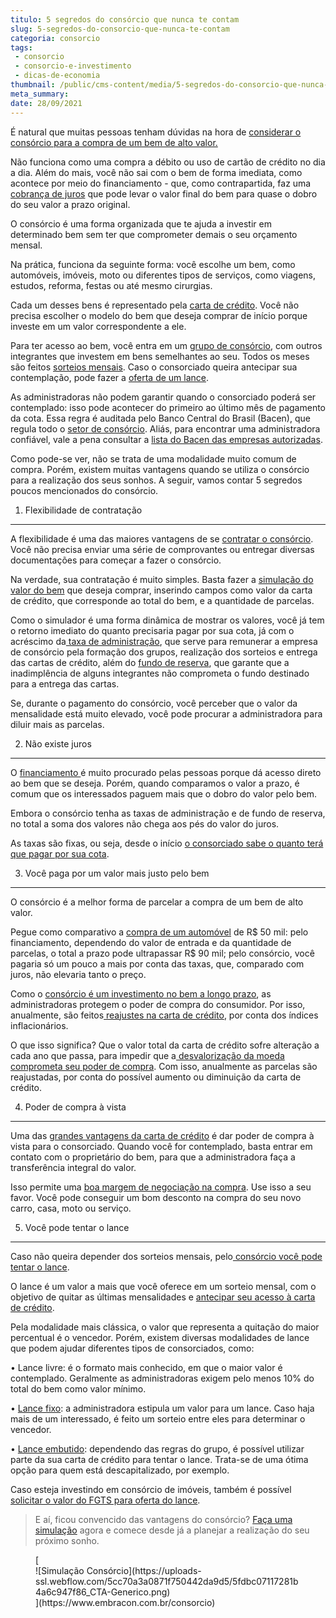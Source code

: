 ```yaml
---
titulo: 5 segredos do consórcio que nunca te contam
slug: 5-segredos-do-consorcio-que-nunca-te-contam
categoria: consorcio
tags:
 - consorcio
 - consorcio-e-investimento
 - dicas-de-economia
thumbnail: /public/cms-content/media/5-segredos-do-consorcio-que-nunca-te-contam.jpg
meta_summary: 
date: 28/09/2021
---
```

É natural que muitas pessoas tenham dúvidas na hora de [considerar o consórcio para a compra de um bem de alto valor.](https://www.embracon.com.br/blog/guia-completo-aprenda-como-escolher-um-consorcio-sem-erros)

Não funciona como uma compra a débito ou uso de cartão de crédito no dia a dia. Além do mais, você não sai com o bem de forma imediata, como acontece por meio do financiamento - que, como contrapartida, faz uma [cobrança de juros](https://www.embracon.com.br/blog/parcela-de-consorcio-tem-juros) que pode levar o valor final do bem para quase o dobro do seu valor a prazo original.

O consórcio é uma forma organizada que te ajuda a investir em determinado bem sem ter que comprometer demais o seu orçamento mensal.

Na prática, funciona da seguinte forma: você escolhe um bem, como automóveis, imóveis, moto ou diferentes tipos de serviços, como viagens, estudos, reforma, festas ou até mesmo cirurgias.

Cada um desses bens é representado pela [carta de crédito](https://www.embracon.com.br/blog/tudo-o-que-voce-precisa-saber-sobre-a-carta-de-credito-de-consorcios). Você não precisa escolher o modelo do bem que deseja comprar de início porque investe em um valor correspondente a ele.

Para ter acesso ao bem, você entra em um [grupo de consórcio](https://www.embracon.com.br/conhecaoconsorcio/o-que-e-um-grupo-de-consorcio), com outros integrantes que investem em bens semelhantes ao seu. Todos os meses são feitos [sorteios mensais](https://www.embracon.com.br/blog/assembleia-de-consorcio-como-funciona). Caso o consorciado queira antecipar sua contemplação, pode fazer a [oferta de um lance](https://www.embracon.com.br/blog/como-funcionam-os-tipos-de-lances-no-consorcio).

As administradoras não podem garantir quando o consorciado poderá ser contemplado: isso pode acontecer do primeiro ao último mês de pagamento da cota. Essa regra é auditada pelo Banco Central do Brasil (Bacen), que regula todo o [setor de consórcio](https://www.embracon.com.br/blog/consorcios-segredos-que-nao-te-contaram). Aliás, para encontrar uma administradora confiável, vale a pena consultar a [lista do Bacen das empresas autorizadas](https://www3.bcb.gov.br/ranking/consorcio.do).

Como pode-se ver, não se trata de uma modalidade muito comum de compra. Porém, existem muitas vantagens quando se utiliza o consórcio para a realização dos seus sonhos. A seguir, vamos contar 5 segredos poucos mencionados do consórcio.

 1) Flexibilidade de contratação
--------------------------------

A flexibilidade é uma das maiores vantagens de se [contratar o consórcio](https://www.embracon.com.br/blog/por-que-e-como-contratar-um-consorcio-da-embracon). Você não precisa enviar uma série de comprovantes ou entregar diversas documentações para começar a fazer o consórcio.

Na verdade, sua contratação é muito simples. Basta fazer a [simulação do valor do bem](https://www.embracon.com.br/blog/simulacao-de-consorcio) que deseja comprar, inserindo campos como valor da carta de crédito, que corresponde ao total do bem, e a quantidade de parcelas.

Como o simulador é uma forma dinâmica de mostrar os valores, você já tem o retorno imediato do quanto precisaria pagar por sua cota, já com o acréscimo da[ taxa de administração](https://www.embracon.com.br/blog/como-funciona-a-taxa-de-administracao-de-um-consorcio), que serve para remunerar a empresa de consórcio pela formação dos grupos, realização dos sorteios e entrega das cartas de crédito, além do [fundo de reserva](https://www.embracon.com.br/blog/entenda-como-funciona-a-devolucao-do-fundo-de-reserva), que garante que a inadimplência de alguns integrantes não comprometa o fundo destinado para a entrega das cartas.

Se, durante o pagamento do consórcio, você perceber que o valor da mensalidade está muito elevado, você pode procurar a administradora para diluir mais as parcelas.

 2) Não existe juros
--------------------

O [financiamento ](https://www.embracon.com.br/blog/financiamento-ou-consorcio-o-que-e-melhor-na-compra-de-um-imovel)é muito procurado pelas pessoas porque dá acesso direto ao bem que se deseja. Porém, quando comparamos o valor a prazo, é comum que os interessados paguem mais que o dobro do valor pelo bem.

Embora o consórcio tenha as taxas de administração e de fundo de reserva, no total a soma dos valores não chega aos pés do valor do juros.

As taxas são fixas, ou seja, desde o início [o consorciado sabe o quanto terá que pagar por sua cota](https://www.embracon.com.br/blog/como-calcular-as-parcelas-no-consorcio).

 3) Você paga por um valor mais justo pelo bem
----------------------------------------------

O consórcio é a melhor forma de parcelar a compra de um bem de alto valor.

Pegue como comparativo a [compra de um automóvel](https://www.embracon.com.br/blog/5-formas-de-pagamento-de-um-carro) de R$ 50 mil: pelo financiamento, dependendo do valor de entrada e da quantidade de parcelas, o total a prazo pode ultrapassar R$ 90 mil; pelo consórcio, você pagaria só um pouco a mais por conta das taxas, que, comparado com juros, não elevaria tanto o preço.

Como o [consórcio é um investimento no bem a longo prazo](https://www.embracon.com.br/blog/8-motivos-que-comprovam-que-consorcio-e-investimento), as administradoras protegem o poder de compra do consumidor. Por isso, anualmente, são feitos[ reajustes na carta de crédito](https://www.embracon.com.br/blog/reajuste-consorcio-como-e-feito), por conta dos índices inflacionários.

O que isso significa? Que o valor total da carta de crédito sofre alteração a cada ano que passa, para impedir que a[ desvalorização da moeda comprometa seu poder de compra](https://www.embracon.com.br/blog/entenda-a-importancia-da-taxa-selic-e-da-inflacao). Com isso, anualmente as parcelas são reajustadas, por conta do possível aumento ou diminuição da carta de crédito.

 4) Poder de compra à vista
---------------------------

Uma das [grandes vantagens da carta de crédito](https://www.embracon.com.br/blog/confira-10-vantagens-indiscutiveis-do-consorcio) é dar poder de compra à vista para o consorciado. Quando você for contemplado, basta entrar em contato com o proprietário do bem, para que a administradora faça a transferência integral do valor.

Isso permite uma [boa margem de negociação na compra](https://www.embracon.com.br/blog/4-dicas-para-conseguir-uma-boa-negociacao-na-hora-de-adquirir-o-seu-bem). Use isso a seu favor. Você pode conseguir um bom desconto na compra do seu novo carro, casa, moto ou serviço.

 5) Você pode tentar o lance
----------------------------

Caso não queira depender dos sorteios mensais, pelo[ consórcio você pode tentar o lance](https://www.embracon.com.br/blog/saiba-como-definir-o-valor-de-lance-para-ser-contemplado-mais-rapido).

O lance é um valor a mais que você oferece em um sorteio mensal, com o objetivo de quitar as últimas mensalidades e [antecipar seu acesso à carta de crédito](https://www.embracon.com.br/blog/antecipar-um-consorcio-descubra-aqui).

Pela modalidade mais clássica, o valor que representa a quitação do maior percentual é o vencedor. Porém, existem diversas modalidades de lance que podem ajudar diferentes tipos de consorciados, como:

 • Lance livre: é o formato mais conhecido, em que o maior valor é contemplado. Geralmente as administradoras exigem pelo menos 10% do total do bem como valor mínimo.

 • [Lance fixo](https://www.embracon.com.br/blog/o-que-e-um-lance-fixo-no-consorcio): a administradora estipula um valor para um lance. Caso haja mais de um interessado, é feito um sorteio entre eles para determinar o vencedor.

 • [Lance embutido](https://www.embracon.com.br/blog/lance-embutido-entenda-o-que-e-como-funciona-e-como-fazer): dependendo das regras do grupo, é possível utilizar parte da sua carta de crédito para tentar o lance. Trata-se de uma ótima opção para quem está descapitalizado, por exemplo.

Caso esteja investindo em consórcio de imóveis, também é possível [solicitar o valor do FGTS para oferta do lance](https://www.embracon.com.br/blog/5-passos-para-voce-usar-o-fgts-no-consorcio-imobiliario).

> E aí, ficou convencido das vantagens do consórcio? [Faça uma simulação](https://www.embracon.com.br/consorcio) agora e comece desde já a planejar a realização do seu próximo sonho.

<figure class="w-richtext-figure-type-image w-richtext-align-center">[<div>![Simulação Consórcio](https://uploads-ssl.webflow.com/5cc70a3a0871f750442da9d5/5fdbc07117281b4a6c947f86_CTA-Generico.png)</div>](https://www.embracon.com.br/consorcio)</figure>

